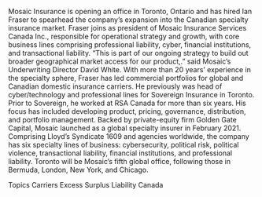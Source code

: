 Mosaic Insurance is opening an office in Toronto, Ontario and has hired Ian Fraser to spearhead the company’s expansion into the Canadian specialty insurance market.
Fraser joins as president of Mosaic Insurance Services Canada Inc., responsible for operational strategy and growth, with core business lines comprising professional liability, cyber, financial institutions, and transactional liability.
“This is part of our ongoing strategy to build out broader geographical market access for our product,.” said Mosaic’s Underwriting Director David White.
With more than 20 years’ experience in the specialty sphere, Fraser has led commercial portfolios for global and Canadian domestic insurance carriers. He previously was head of cyber/technology and professional lines for Sovereign Insurance in Toronto. Prior to Sovereign, he worked at RSA Canada for more than six years. His focus has included developing product, pricing, governance, distribution, and portfolio management.
Backed by private-equity firm Golden Gate Capital, Mosaic launched as a global specialty insurer in February 2021. Comprising Lloyd’s Syndicate 1609 and agencies worldwide, the company has six specialty lines of business: cybersecurity, political risk, political violence, transactional liability, financial institutions, and professional liability.
Toronto will be Mosaic’s fifth global office, following those in Bermuda, London, New York, and Chicago.

Topics
Carriers
Excess Surplus
Liability
Canada
